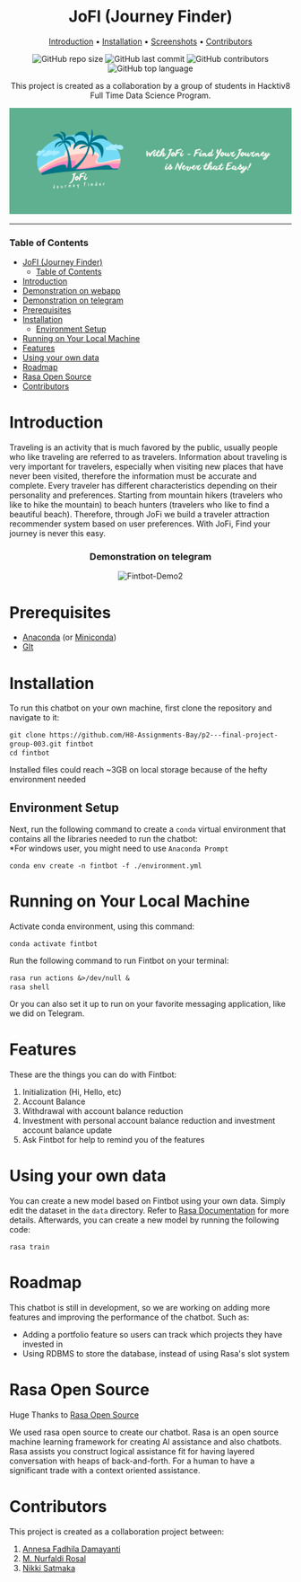 <!-- [![Open in Visual Studio Code](https://classroom.github.com/assets/open-in-vscode-c66648af7eb3fe8bc4f294546bfd86ef473780cde1dea487d3c4ff354943c9ae.svg)](https://classroom.github.com/online_ide?assignment_repo_id=8070902&assignment_repo_type=AssignmentRepo) -->

<div align="center">

# JoFI (Journey Finder)

[Introduction](#introduction) • [Installation](#installation) • [Screenshots](#demonstration-on-telegram) • [Contributors](#contributors)

![GitHub repo size](https://img.shields.io/github/repo-size/H8-Assignments-Bay/p2---final-project-ftds-012-group-005)
![GitHub last commit](https://img.shields.io/github/last-commit/H8-Assignments-Bay/p2---final-project-ftds-012-group-005)
![GitHub contributors](https://img.shields.io/github/contributors/H8-Assignments-Bay/p2---final-project-ftds-012-group-005)
![GitHub top language](https://img.shields.io/github/languages/top/H8-Assignments-Bay/p2---final-project-ftds-012-group-005)

This project is created as a collaboration by a group of students in Hacktiv8 Full Time Data Science Program.

![logo 16x9](https://raw.githubusercontent.com/H8-Assignments-Bay/p2---final-project-ftds-012-group-005/main/logo/banner.png)
</div>

---

### Table of Contents
- [JoFI (Journey Finder)](#fintbot---fintech-chatbot)
    - [Table of Contents](#table-of-contents)
- [Introduction](#introduction)
- [Demonstration on webapp](#demonstration-on-web)
- [Demonstration on telegram](#demonstration-on-telegram)
- [Prerequisites](#prerequisites)
- [Installation](#installation)
  - [Environment Setup](#environment-setup)
- [Running on Your Local Machine](#running-on-your-local-machine)
- [Features](#features)
- [Using your own data](#using-your-own-data)
- [Roadmap](#roadmap)
- [Rasa Open Source](#rasa-open-source)
- [Contributors](#contributors)

# Introduction

Traveling is an activity that is much favored by the public, usually people who like traveling are referred to as travelers. Information about traveling is very important for travelers, especially when visiting new places that have never been visited, therefore the information must be accurate and complete. Every traveler has different characteristics depending on their personality and preferences. Starting from mountain hikers (travelers who like to hike the mountain) to beach hunters (travelers who like to find a beautiful beach). Therefore, through JoFi we build a traveler attraction recommender system based on user preferences. With JoFi, Find your journey is never this easy.

<div align="center">

### Demonstration on telegram

![Fintbot-Demo2](https://user-images.githubusercontent.com/69398229/177583069-f7bbfd85-ab93-438e-9e04-1d972e8e80d6.gif)
</div>

# Prerequisites
- [Anaconda](https://www.anaconda.com/products/distribution) (or [Miniconda](https://docs.conda.io/en/latest/miniconda.html))
- [GIt](https://git-scm.com/downloads)
# Installation

To run this chatbot on your own machine, first clone the repository and navigate to it:
```
git clone https://github.com/H8-Assignments-Bay/p2---final-project-group-003.git fintbot
cd fintbot
```
Installed files could reach ~3GB on local storage because of the hefty environment needed

## Environment Setup

Next, run the following command to create a `conda` virtual environment that contains all the libraries needed to run the chatbot:\
*For windows user, you might need to use `Anaconda Prompt`

```
conda env create -n fintbot -f ./environment.yml
```

# Running on Your Local Machine

Activate conda environment, using this command:
```
conda activate fintbot
```

Run the following command to run Fintbot on your terminal:
```
rasa run actions &>/dev/null &
rasa shell
```

Or you can also set it up to run on your favorite messaging application, like we did on Telegram.

# Features

These are the things you can do with Fintbot:
1. Initialization (Hi, Hello, etc)
2. Account Balance
3. Withdrawal with account balance reduction
4. Investment with personal account balance reduction and investment account balance update
5. Ask Fintbot for help to remind you of the features

# Using your own data

You can create a new model based on Fintbot using your own data. Simply edit the dataset in the `data` directory. Refer to [Rasa Documentation](https://rasa.com/docs/rasa/) for more details. Afterwards, you can create a new model by running the following code:

```
rasa train
```

# Roadmap

This chatbot is still in development, so we are working on adding more features and improving the performance of the chatbot. Such as:
- Adding a portfolio feature so users can track which projects they have invested in
- Using RDBMS to store the database, instead of using Rasa's slot system

# Rasa Open Source 

Huge Thanks to [Rasa Open Source](https://github.com/RasaHQ/rasa)

We used rasa open source to create our chatbot. Rasa is an open source machine learning framework for creating AI assistance and also chatbots. Rasa assists you construct logical assistance fit for having layered conversation with heaps of back-and-forth. For a human to have a significant trade with a context oriented assistance. 

# Contributors

This project is created as a collaboration project between:
1. [Annesa Fadhila Damayanti](https://github.com/Nurfaldi)
2. [M. Nurfaldi Rosal](https://github.com/nesafadhila)
3. [Nikki Satmaka](https://github.com/NikkiSatmaka)

